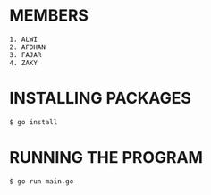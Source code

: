# MEMBERS

    1. ALWI
    2. AFDHAN
    3. FAJAR
    4. ZAKY

# INSTALLING PACKAGES

    $ go install

# RUNNING THE PROGRAM

    $ go run main.go
